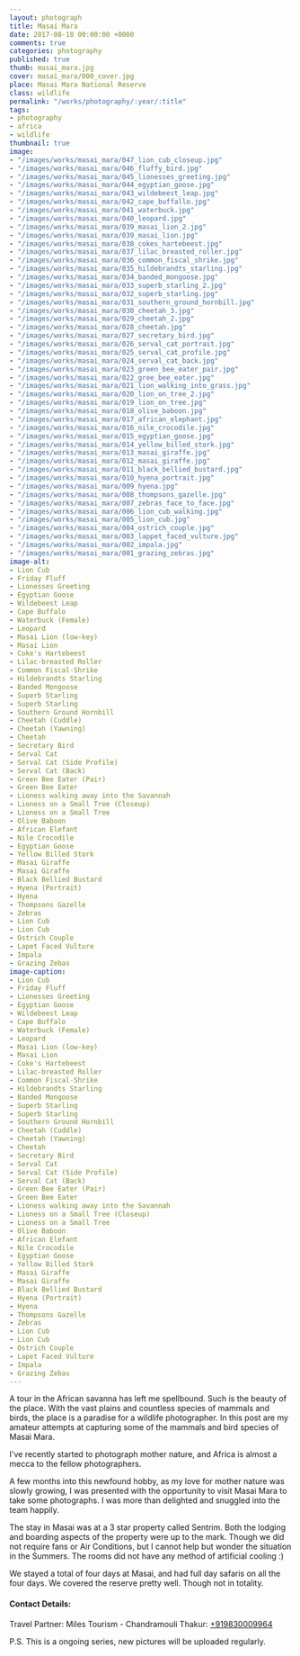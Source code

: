 ```yaml
---
layout: photograph
title: Masai Mara
date: 2017-08-18 00:00:00 +0000
comments: true
categories: photography
published: true
thumb: masai_mara.jpg
cover: masai_mara/000_cover.jpg
place: Masai Mara National Reserve
class: wildlife
permalink: "/works/photography/:year/:title"
tags:
- photography
- africa
- wildlife
thumbnail: true
image:
- "/images/works/masai_mara/047_lion_cub_closeup.jpg"
- "/images/works/masai_mara/046_fluffy_bird.jpg"
- "/images/works/masai_mara/045_lionesses_greeting.jpg"
- "/images/works/masai_mara/044_egyptian_goose.jpg"
- "/images/works/masai_mara/043_wildebeest_leap.jpg"
- "/images/works/masai_mara/042_cape_buffallo.jpg"
- "/images/works/masai_mara/041_waterbuck.jpg"
- "/images/works/masai_mara/040_leopard.jpg"
- "/images/works/masai_mara/039_masai_lion_2.jpg"
- "/images/works/masai_mara/039_masai_lion.jpg"
- "/images/works/masai_mara/038_cokes_hartebeest.jpg"
- "/images/works/masai_mara/037_lilac_breasted_roller.jpg"
- "/images/works/masai_mara/036_common_fiscal_shrike.jpg"
- "/images/works/masai_mara/035_hildebrandts_starling.jpg"
- "/images/works/masai_mara/034_banded_mongoose.jpg"
- "/images/works/masai_mara/033_superb_starling_2.jpg"
- "/images/works/masai_mara/032_superb_starling.jpg"
- "/images/works/masai_mara/031_southern_ground_hornbill.jpg"
- "/images/works/masai_mara/030_cheetah_3.jpg"
- "/images/works/masai_mara/029_cheetah_2.jpg"
- "/images/works/masai_mara/028_cheetah.jpg"
- "/images/works/masai_mara/027_secretary_bird.jpg"
- "/images/works/masai_mara/026_serval_cat_portrait.jpg"
- "/images/works/masai_mara/025_serval_cat_profile.jpg"
- "/images/works/masai_mara/024_serval_cat_back.jpg"
- "/images/works/masai_mara/023_green_bee_eater_pair.jpg"
- "/images/works/masai_mara/022_gree_bee_eater.jpg"
- "/images/works/masai_mara/021_lion_walking_into_grass.jpg"
- "/images/works/masai_mara/020_lion_on_tree_2.jpg"
- "/images/works/masai_mara/019_lion_on_tree.jpg"
- "/images/works/masai_mara/018_olive_baboon.jpg"
- "/images/works/masai_mara/017_african_elephant.jpg"
- "/images/works/masai_mara/016_nile_crocodile.jpg"
- "/images/works/masai_mara/015_egyptian_goose.jpg"
- "/images/works/masai_mara/014_yellow_billed_stork.jpg"
- "/images/works/masai_mara/013_masai_giraffe.jpg"
- "/images/works/masai_mara/012_masai_giraffe.jpg"
- "/images/works/masai_mara/011_black_bellied_bustard.jpg"
- "/images/works/masai_mara/010_hyena_portrait.jpg"
- "/images/works/masai_mara/009_hyena.jpg"
- "/images/works/masai_mara/008_thompsons_gazelle.jpg"
- "/images/works/masai_mara/007_zebras_face_to_face.jpg"
- "/images/works/masai_mara/006_lion_cub_walking.jpg"
- "/images/works/masai_mara/005_lion_cub.jpg"
- "/images/works/masai_mara/004_ostrich_couple.jpg"
- "/images/works/masai_mara/003_lappet_faced_vulture.jpg"
- "/images/works/masai_mara/002_impala.jpg"
- "/images/works/masai_mara/001_grazing_zebras.jpg"
image-alt:
- Lion Cub
- Friday Fluff
- Lionesses Greeting
- Egyptian Goose
- Wildebeest Leap
- Cape Buffalo
- Waterbuck (Female)
- Leopard
- Masai Lion (low-key)
- Masai Lion
- Coke's Hartebeest
- Lilac-breasted Roller
- Common Fiscal-Shrike
- Hildebrandts Starling
- Banded Mongoose
- Superb Starling
- Superb Starling
- Southern Ground Hornbill
- Cheetah (Cuddle)
- Cheetah (Yawning)
- Cheetah
- Secretary Bird
- Serval Cat
- Serval Cat (Side Profile)
- Serval Cat (Back)
- Green Bee Eater (Pair)
- Green Bee Eater
- Lioness walking away into the Savannah
- Lioness on a Small Tree (Closeup)
- Lioness on a Small Tree
- Olive Baboon
- African Elefant
- Nile Crocodile
- Egyptian Goose
- Yellow Billed Stork
- Masai Giraffe
- Masai Giraffe
- Black Bellied Bustard
- Hyena (Portrait)
- Hyena
- Thompsons Gazelle
- Zebras
- Lion Cub
- Lion Cub
- Ostrich Couple
- Lapet Faced Vulture
- Impala
- Grazing Zebas
image-caption:
- Lion Cub
- Friday Fluff
- Lionesses Greeting
- Egyptian Goose
- Wildebeest Leap
- Cape Buffalo
- Waterbuck (Female)
- Leopard
- Masai Lion (low-key)
- Masai Lion
- Coke's Hartebeest
- Lilac-breasted Roller
- Common Fiscal-Shrike
- Hildebrandts Starling
- Banded Mongoose
- Superb Starling
- Superb Starling
- Southern Ground Hornbill
- Cheetah (Cuddle)
- Cheetah (Yawning)
- Cheetah
- Secretary Bird
- Serval Cat
- Serval Cat (Side Profile)
- Serval Cat (Back)
- Green Bee Eater (Pair)
- Green Bee Eater
- Lioness walking away into the Savannah
- Lioness on a Small Tree (Closeup)
- Lioness on a Small Tree
- Olive Baboon
- African Elefant
- Nile Crocodile
- Egyptian Goose
- Yellow Billed Stork
- Masai Giraffe
- Masai Giraffe
- Black Bellied Bustard
- Hyena (Portrait)
- Hyena
- Thompsons Gazelle
- Zebras
- Lion Cub
- Lion Cub
- Ostrich Couple
- Lapet Faced Vulture
- Impala
- Grazing Zebas
---
```


A tour in the African savanna has left me spellbound. Such is the beauty of the place. With the vast plains and countless species of mammals and birds, the place is a paradise for a wildlife photographer. In this post are my amateur attempts at capturing some of the mammals and bird species of Masai Mara.

I've recently started to photograph mother nature, and Africa is almost a mecca to the fellow photographers.

A few months into this newfound hobby, as my love for mother nature was slowly growing, I was presented with the opportunity to visit Masai Mara to take some photographs. I was more than delighted and snuggled into the team happily.

The stay in Masai was at a 3 star property called Sentrim. Both the lodging and boarding aspects of the property were up to the mark. Though we did not require fans or Air Conditions, but I cannot help but wonder the situation in the Summers. The rooms did not have any method of artificial cooling :)

We stayed a total of four days at Masai, and had full day safaris on all the four days. We covered the reserve pretty well. Though not in totality.

#### Contact Details:

Travel Partner: Miles Tourism - Chandramouli Thakur: [+919830009964](tel:+919830009964)

P.S. This is a ongoing series, new pictures will be uploaded regularly.